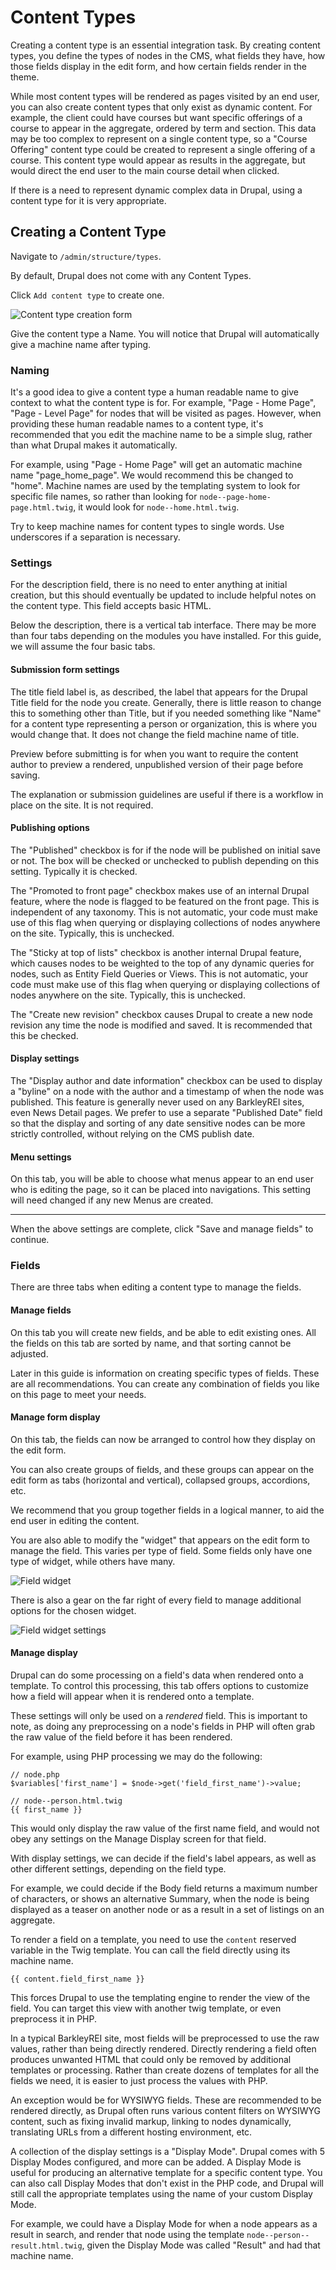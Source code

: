 # Content Types

Creating a content type is an essential integration task. By creating content types, you define the types of nodes in the CMS, what fields they have, how those fields display in the edit form, and how certain fields render in the theme.

While most content types will be rendered as pages visited by an end user, you can also create content types that only exist as dynamic content. For example, the client could have courses but want specific offerings of a course to appear in the aggregate, ordered by term and section. This data may be too complex to represent on a single content type, so a "Course Offering" content type could be created to represent a single offering of a course. This content type would appear as results in the aggregate, but would direct the end user to the main course detail when clicked.

If there is a need to represent dynamic complex data in Drupal, using a content type for it is very appropriate. 

## Creating a Content Type

Navigate to `/admin/structure/types`.

By default, Drupal does not come with any Content Types.

Click `Add content type` to create one.

![Content type creation form](../_media/contenttype1.png)

Give the content type a Name. You will notice that Drupal will automatically give a machine name after typing.

### Naming

It's a good idea to give a content type a human readable name to give context to what the content type is for. For example, "Page - Home Page", "Page - Level Page" for nodes that will be visited as pages. However, when providing these human readable names to a content type, it's recommended that you edit the machine name to be a simple slug, rather than what Drupal makes it automatically.

For example, using "Page - Home Page" will get an automatic machine name "page_home_page". We would recommend this be changed to "home". Machine names are used by the templating system to look for specific file names, so rather than looking for `node--page-home-page.html.twig`, it would look for `node--home.html.twig`.

Try to keep machine names for content types to single words. Use underscores if a separation is necessary.

### Settings

For the description field, there is no need to enter anything at initial creation, but this should eventually be updated to include helpful notes on the content type. This field accepts basic HTML.

Below the description, there is a vertical tab interface. There may be more than four tabs depending on the modules you have installed. For this guide, we will assume the four basic tabs.

#### Submission form settings

The title field label is, as described, the label that appears for the Drupal Title field for the node you create. Generally, there is little reason to change this to something other than Title, but if you needed something like "Name" for a content type representing a person or organization, this is where you would change that. It does not change the field machine name of title.

Preview before submitting is for when you want to require the content author to preview a rendered, unpublished version of their page before saving.

The explanation or submission guidelines are useful if there is a workflow in place on the site. It is not required.

#### Publishing options

The "Published" checkbox is for if the node will be published on initial save or not. The box will be checked or unchecked to publish depending on this setting. Typically it is checked.

The "Promoted to front page" checkbox makes use of an internal Drupal feature, where the node is flagged to be featured on the front page. This is independent of any taxonomy. This is not automatic, your code must make use of this flag when querying or displaying collections of nodes anywhere on the site. Typically, this is unchecked.

The "Sticky at top of lists" checkbox is another internal Drupal feature, which causes nodes to be weighted to the top of any dynamic queries for nodes, such as Entity Field Queries or Views. This is not automatic, your code must make use of this flag when querying or displaying collections of nodes anywhere on the site. Typically, this is unchecked.

The "Create new revision" checkbox causes Drupal to create a new node revision any time the node is modified and saved. It is recommended that this be checked.

#### Display settings

The "Display author and date information" checkbox can be used to display a "byline" on a node with the author and a timestamp of when the node was published. This feature is generally never used on any BarkleyREI sites, even News Detail pages. We prefer to use a separate "Published Date" field so that the display and sorting of any date sensitive nodes can be more strictly controlled, without relying on the CMS publish date.

#### Menu settings

On this tab, you will be able to choose what menus appear to an end user who is editing the page, so it can be placed into navigations. This setting will need changed if any new Menus are created. 

---

When the above settings are complete, click "Save and manage fields" to continue.

### Fields

There are three tabs when editing a content type to manage the fields.

#### Manage fields

On this tab you will create new fields, and be able to edit existing ones. All the fields on this tab are sorted by name, and that sorting cannot be adjusted.

Later in this guide is information on creating specific types of fields. These are all recommendations. You can create any combination of fields you like on this page to meet your needs.

#### Manage form display

On this tab, the fields can now be arranged to control how they display on the edit form. 

You can also create groups of fields, and these groups can appear on the edit form as tabs (horizontal and vertical), collapsed groups, accordions, etc. 

We recommend that you group together fields in a logical manner, to aid the end user in editing the content.

You are also able to modify the "widget" that appears on the edit form to manage the field. This varies per type of field. Some fields only have one type of widget, while others have many. 

![Field widget](../_media/contenttype3.png)

There is also a gear on the far right of every field to manage additional options for the chosen widget.

![Field widget settings](../_media/contenttype2.png)

#### Manage display

Drupal can do some processing on a field's data when rendered onto a template. To control this processing, this tab offers options to customize how a field will appear when it is rendered onto a template.

These settings will only be used on a *rendered* field. This is important to note, as doing any preprocessing on a node's fields in PHP will often grab the raw value of the field before it has been rendered.

For example, using PHP processing we may do the following:

```
// node.php
$variables['first_name'] = $node->get('field_first_name')->value;

// node--person.html.twig
{{ first_name }}
```

This would only display the raw value of the first name field, and would not obey any settings on the Manage Display screen for that field.

With display settings, we can decide if the field's label appears, as well as other different settings, depending on the field type.

For example, we could decide if the Body field returns a maximum number of characters, or shows an alternative Summary, when the node is being displayed as a teaser on another node or as a result in a set of listings on an aggregate.

To render a field on a template, you need to use the `content` reserved variable in the Twig template. You can call the field directly using its machine name.

```twig
{{ content.field_first_name }}
```

This forces Drupal to use the templating engine to render the view of the field. You can target this view with another twig template, or even preprocess it in PHP.

In a typical BarkleyREI site, most fields will be preprocessed to use the raw values, rather than being directly rendered. Directly rendering a field often produces unwanted HTML that could only be removed by additional templates or processing. Rather than create dozens of templates for all the fields we need, it is easier to just process the values with PHP.

An exception would be for WYSIWYG fields. These are recommended to be rendered directly, as Drupal often runs various content filters on WYSIWYG content, such as fixing invalid markup, linking to nodes dynamically, translating URLs from a different hosting environment, etc.

A collection of the display settings is a "Display Mode". Drupal comes with 5 Display Modes configured, and more can be added. A Display Mode is useful for producing an alternative template for a specific content type. You can also call Display Modes that don't exist in the PHP code, and Drupal will still call the appropriate templates using the name of your custom Display Mode.

For example, we could have a Display Mode for when a node appears as a result in search, and render that node using the template `node--person--result.html.twig`, given the Display Mode was called "Result" and had that machine name.
